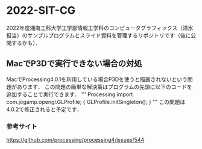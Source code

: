 # 2022-SIT-CG
 
2022年度湘南工科大学工学部情報工学科のコンピュータグラフィックス（清水担当）のサンプルプログラムとスライド資料を管理するリポジトリです（後に公開するかも）．

## MacでP3Dで実行できない場合の対処
MacでProcessing4.0.1を利用している場合P3Dを使うと描画されないという問題があります．
この問題の簡単な解決策はプログラムの先頭に以下のコードを追加することで実行できます．
''' Processing
import com.jogamp.opengl.GLProfile;
{
  GLProfile.initSingleton();
}
'''
この問題は4.0.2で修正されると予定です．

### 参考サイト
https://github.com/processing/processing4/issues/544